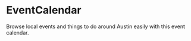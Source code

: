 # EventCalendar
Browse local events and things to do around Austin easily with this event calendar.
